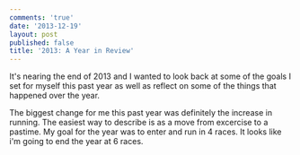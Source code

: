 ```yaml
---
comments: 'true'
date: '2013-12-19'
layout: post
published: false
title: '2013: A Year in Review'
---
```

It's nearing the end of 2013 and I wanted to look back at some of the goals I set for myself this past year as well as reflect on some of the things that happened over the year.

The biggest change for me this past year was definitely the increase in running. The easiest way to describe is as a move from excercise to a pastime. My goal for the year was to enter and run in 4 races. It looks like i'm going to end the year at 6 races. 